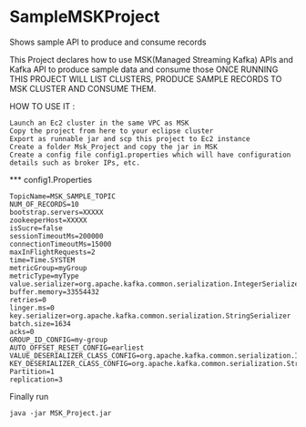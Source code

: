 # SampleMSKProject
Shows sample API to produce and consume records


This Project declares how to use MSK(Managed Streaming Kafka) APIs and Kafka API to produce sample data and consume those
ONCE RUNNING THIS PROJECT WILL LIST CLUSTERS, PRODUCE SAMPLE RECORDS TO MSK CLUSTER AND CONSUME THEM.


HOW TO USE IT :

    Launch an Ec2 cluster in the same VPC as MSK
    Copy the project from here to your eclipse cluster
    Export as runnable jar and scp this project to Ec2 instance
    Create a folder Msk_Project and copy the jar in MSK
    Create a config file config1.properties which will have configuration details such as broker IPs, etc.
    
    
    

*** config1.Properties 
    
    TopicName=MSK_SAMPLE_TOPIC 
    NUM_OF_RECORDS=10 
    bootstrap.servers=XXXXX
    zookeeperHost=XXXXX 
    isSucre=false 
    sessionTimeoutMs=200000 
    connectionTimeoutMs=15000 
    maxInFlightRequests=2 
    time=Time.SYSTEM 
    metricGroup=myGroup 
    metricType=myType 
    value.serializer=org.apache.kafka.common.serialization.IntegerSerializer 
    buffer.memory=33554432 
    retries=0 
    linger.ms=0 
    key.serializer=org.apache.kafka.common.serialization.StringSerializer
    batch.size=1634 
    acks=0 
    GROUP_ID_CONFIG=my-group 
    AUTO_OFFSET_RESET_CONFIG=earliest 
    VALUE_DESERIALIZER_CLASS_CONFIG=org.apache.kafka.common.serialization.IntegerDeserializer 
    KEY_DESERIALIZER_CLASS_CONFIG=org.apache.kafka.common.serialization.StringDeserializer 
    Partition=1 
    replication=3




Finally run
    
    java -jar MSK_Project.jar
